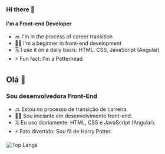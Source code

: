 ### Hi there 👋
#### I'm a Front-end Developer

- 🔜 I'm in the process of career transition
- 👩‍💻 I'm a beginner in front-end development
- 🗓 I use it on a daily basis: HTML, CSS, JavaScript (Angular)
- ⚡ Fun fact: I'm a Potterhead


##   Olá 👋
### Sou desenvolvedora Front-End

- 🔜 Estou no processo de transição de carreira.
- 👩‍💻 Sou iniciante em desenvolvimento front-end.
- 🗓 Eu uso diariamente: HTML, CSS e JavaScript (Angular).
- ⚡ Fato divertido: Sou fã de Harry Potter.


![Top Langs](https://github-readme-stats.vercel.app/api/top-langs/?username=tarcillabarbosa&layout=compact)
